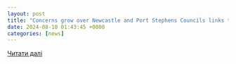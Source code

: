```yaml
---
layout: post
title: "Concerns grow over Newcastle and Port Stephens Councils links to weapons’ companies | Green Left"
date: 2024-08-10 01:43:45 +0000
categories: [news]
---
```


[Читати далі](https://www.greenleft.org.au/content/concerns-grow-over-newcastle-and-port-stephens-councils-links-weapons-companies)
